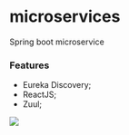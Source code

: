 # microservices
Spring boot microservice 
### Features 
 - Eureka Discovery;
 - ReactJS;
 - Zuul;
 
 ![](https://blog.indrek.io/images/2019-01-05-spring-boot-reactjs/cover.jpg)
            
            